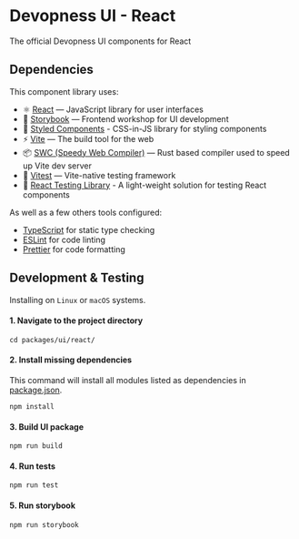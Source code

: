 # Devopness UI - React

The official Devopness UI components for React

<!-- TODO: enable this section once package is available in npm registry

## Usage

### Install/Upgrade

Use your favourite package manager to install Devopness UI as a dependency of your project:

```bash
# Using npm
npm install @devopness/ui-react

# Using yarn
yarn add @devopness/ui-react
```

 -->

## Dependencies

This component library uses:

- ⚛️ [React](https://react.dev/) — JavaScript library for user interfaces
- 📖 [Storybook](https://storybook.js.org/) — Frontend workshop for UI development
- 💅 [Styled Components](https://styled-components.com/) - CSS-in-JS library for styling components
- ⚡ [Vite](https://vite.dev/) — The build tool for the web
- 📦 [SWC (Speedy Web Compiler)](https://swc.rs/) — Rust based compiler used to speed up Vite dev server
- 🧪 [Vitest](https://vitest.dev/) — Vite-native testing framework
- 🐙 [React Testing Library](https://testing-library.com/docs/react-testing-library/intro/) - A light-weight solution for testing React components

As well as a few others tools configured:

- [TypeScript](https://www.typescriptlang.org/) for static type checking
- [ESLint](https://eslint.org/) for code linting
- [Prettier](https://prettier.io) for code formatting

## Development & Testing

Installing on ``Linux`` or ``macOS`` systems.

#### 1. Navigate to the project directory

```shell
cd packages/ui/react/
```

#### 2. Install missing dependencies

This command will install all modules listed as dependencies in [package.json](package.json).

```
npm install
```

#### 3. Build UI package
```
npm run build
```

#### 4. Run tests

```
npm run test
```

#### 5. Run storybook

```
npm run storybook
```

